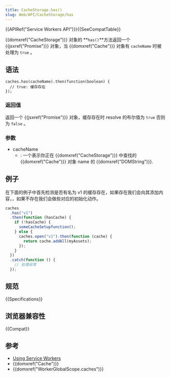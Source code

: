 ```yaml
---
title: CacheStorage.has()
slug: Web/API/CacheStorage/has
---
```


{{APIRef("Service Workers API")}}{{SeeCompatTable}}

{{domxref("CacheStorage")}} 对象的 **`has()`**方法返回一个 {{jsxref("Promise")}} 对象，当 {{domxref("Cache")}} 对象有 `cacheName` 时被处理为 `true` 。

## 语法

```plain
caches.has(cacheName).then(function(boolean) {
  // true: 缓存存在
});
```

### 返回值

返回一个 {{jsxref("Promise")}} 对象，缓存存在时 resolve 的布尔值为 `true` 否则为 `false` 。

### 参数

- cacheName
  - : 一个表示你正在 {{domxref("CacheStorage")}} 中查找的 {{domxref("Cache")}} 对象 name 的 {{domxref("DOMString")}}.

## 例子

在下面的例子中首先检测是否有名为 v1 的缓存存在，如果存在我们会向其添加内容，，如果不存在我们会做些对应的初始化动作。

```js
caches
  .has("v1")
  .then(function (hasCache) {
    if (!hasCache) {
      someCacheSetupfunction();
    } else {
      caches.open("v1").then(function (cache) {
        return cache.addAll(myAssets);
      });
    }
  })
  .catch(function () {
    // 处理异常
  });
```

## 规范

{{Specifications}}

## 浏览器兼容性

{{Compat}}

## 参考

- [Using Service Workers](/zh-CN/docs/Web/API/ServiceWorker_API/Using_Service_Workers)
- {{domxref("Cache")}}
- {{domxref("WorkerGlobalScope.caches")}}
